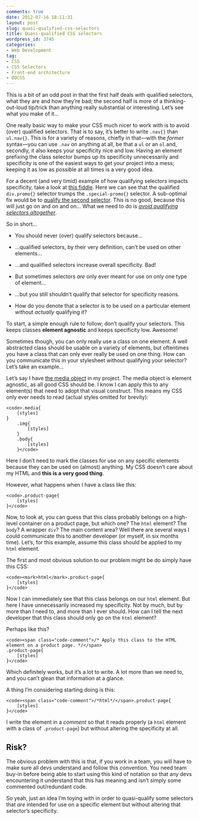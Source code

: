 ```yaml
---
comments: true
date: 2012-07-16 18:11:31
layout: post
slug: quasi-qualified-css-selectors
title: Quasi-qualified CSS selectors
wordpress_id: 3745
categories:
- Web Development
tag:
- CSS
- CSS Selectors
- Front-end architecture
- OOCSS
---
```


This is a bit of an odd post in that the first half deals with qualified selectors, what they are and how they’re bad; the second half is more of a thinking-out-loud tip/trick than anything really substantial or interesting. Let’s see what you make of it...





One really basic way to make your CSS much nicer to work with is to avoid (over) qualified selectors. That is to say, it’s better to write `.nav{}` than `ul.nav{}`. This is for a variety of reasons, chiefly in that—with the _former_ syntax—you can use `.nav` on anything at all, be that a `ul` or an `ol` and, secondly, it also keeps your specificity nice and low. Having an element prefixing the class selector bumps up its specificity unnecessarily and specificity is one of the easiest ways to get your project into a mess; keeping it as low as possible at all times is a very good idea.







For a decent (and very timid) example of how qualifying selectors impacts specificity, take a look at [this fiddle](http://jsfiddle.net/csswizardry/WTmwh/). Here we can see that the qualified `div.promo{}` selector trumps the `.special-promo{}` selector. A sub-optimal fix would be to [qualify the second selector](http://jsfiddle.net/csswizardry/WTmwh/1/). This is no good, because this will just go on and on and on… What we need to do is [_avoid qualifying selectors altogether_](http://jsfiddle.net/csswizardry/WTmwh/2/).





So in short…







  * You should never (over) qualify selectors because…


  * …qualified selectors, by their very definition, can’t be used on other elements…


  * …and qualified selectors increase overall specificity. Bad!


  * But sometimes selectors _are_ only ever meant for use on only one type of element…


  * …but you still shouldn’t qualify that selector for specificity reasons.


  * How do you denote that a selector is to be used on a particular element without _actually_ qualifying it?





To start, a simple enough rule to follow; don’t qualify your selectors. This keeps classes **element agnostic** and keeps specificity low. Awesome!





Sometimes though, you can only really use a class on one element. A well abstracted class should be usable on a variety of elements, but oftentimes you have a class that can only ever really be used on one thing. How can you communicate this in your stylesheet without qualifying your selector? Let’s take an example…





Let’s say I have [the media object](http://www.stubbornella.org/content/2010/06/25/the-media-object-saves-hundreds-of-lines-of-code/) in my project. The media object is element agnostic, as all good CSS should be. I know I can apply this to any element(s) that need to adopt that visual construct. This means my CSS only ever needs to read (actual styles omitted for brevity):




    
    <code>.media{
        [styles]
    }
        .img{
            [styles]
        }
        .body{
            [styles]
        }</code>





Here I don’t need to mark the classes for use on any specific elements because they can be used on (almost) anything. My CSS doesn’t care about my HTML and **this is a very good thing**.





However, what happens when I have a class like this:




    
    <code>.product-page{
        [styles]
    }</code>





Now, to look at, you can guess that this class probably belongs on a high-level container on a product page, but which one? The `html` element? The `body`? A wrapper `div`? The main content area? Well there are several ways I could communicate this to another developer (or myself, in six months time). Let’s, for this example, assume this class should be applied to my `html` element.





The first and most obvious solution to our problem might be do simply have this CSS:




    
    <code><mark>html</mark>.product-page{
        [styles]
    }</code>





Now I can immediately see that this class belongs on our `html` element. But here I have unnecessarily increased my specificity. Not by much, but by more than I need to, and more than I ever should. How can I tell the next developer that this class should only go on the `html` element?





Perhaps like this?




    
    <code><span class="code-comment">/* Apply this class to the HTML element on a product page. */</span>
    .product-page{
        [styles]
    }</code>





Which definitely works, but it’s a lot to write. A lot more than we need to, and you can’t glean that information at a glance.





A thing I’m considering starting doing is this:




    
    <code><span class="code-comment">/*html*/</span>.product-page{
        [styles]
    }</code>





I write the element in a _comment_ so that it reads properly (a `html` element with a class of `.product-page`) but without altering the specificity at all.





## Risk?





The obvious problem with this is that, if you work in a team, you will have to make sure all devs understand and follow this convention. You need team buy-in before being able to start using this kind of notation so that any devs encountering it understand that this has meaning and isn’t simply some commented out/redundant code.





So yeah, just an idea I’m toying with in order to quasi-qualify some selectors that _are_ intended for use on a specific element but without altering that selector’s specificity.
